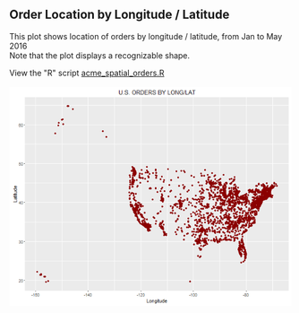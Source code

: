 ## Order Location by Longitude / Latitude
This plot shows location of orders by longitude / latitude, from Jan to May 2016<br />
Note that the plot displays a recognizable shape.<br />

View the "R" script [acme_spatial_orders.R](/acme/spatial/acme_spatial_orders.R)
<br /><br />
<img src="https://github.com/recjo/r/blob/master/acme/spatial/ordersUS.png"><br /><br />
